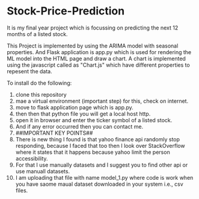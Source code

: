 # Stock-Price-Prediction
It is my final year project which is focussing on predicting the next 12 months of a listed stock.

This Project is implemented by using the ARIMA model with seasonal properties.
And Flask application is app.py which is used for rendering the ML model into the HTML page and draw a chart.
A chart is implemented using the javascript called as "Chart.js" which have different properties to repesent the data.

To install do the following:
1. clone this repository
2. mae a virtual environment (important step) for this, check on internet.
3. move to flask application page which is app.py.
4. then then that python file you will get a local host http.
5. open it in browser and enter the ticker symbol of a listed stock.
6. And if any error occurred then you can contact me.
7. ##IMPORTANT KEY POINTS##
8. There is new thing I found is that yahoo finance api randomly stop responding, because I faced that too then I look over StackOverflow where it states that it happens because yahoo limit the person accessibility.
9. For that I use manually datasets and I suggest you to find other api or use manuall datasets.
10. I am uploading that file with name model_1.py where code is work when you have saome maual dataset downloaded in your system i.e., csv files.

